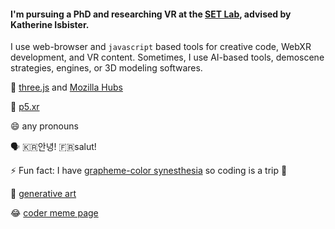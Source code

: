 #### I'm pursuing a PhD and researching VR at the [SET Lab](https://setlab.soe.ucsc.edu/news.php), advised by Katherine Isbister.
I use web-browser and `javascript` based tools for creative code, WebXR development, and VR content. Sometimes, I use AI-based tools, demoscene strategies, engines, or 3D modeling softwares.

🌱 [three.js](https://threejs.org/) and [Mozilla Hubs](https://hubs.mozilla.com/)

🧱 [p5.xr](https://github.com/stalgiag/p5.xr)

😄 any pronouns

🗣 🇰🇷안녕! 🇫🇷salut!

⚡ Fun fact: I have [grapheme-color synesthesia](https://en.wikipedia.org/wiki/Grapheme%E2%80%93color_synesthesia) so coding is a trip 🌈

🎨 [generative art](https://www.instagram.com/vertex.shader/)

😂 [coder meme page](https://www.tiktok.com/@vertexshader)
